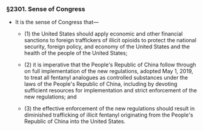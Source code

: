 ### §2301. Sense of Congress
* It is the sense of Congress that—

  * (1) the United States should apply economic and other financial sanctions to foreign traffickers of illicit opioids to protect the national security, foreign policy, and economy of the United States and the health of the people of the United States;

  * (2) it is imperative that the People's Republic of China follow through on full implementation of the new regulations, adopted May 1, 2019, to treat all fentanyl analogues as controlled substances under the laws of the People's Republic of China, including by devoting sufficient resources for implementation and strict enforcement of the new regulations; and

  * (3) the effective enforcement of the new regulations should result in diminished trafficking of illicit fentanyl originating from the People's Republic of China into the United States.